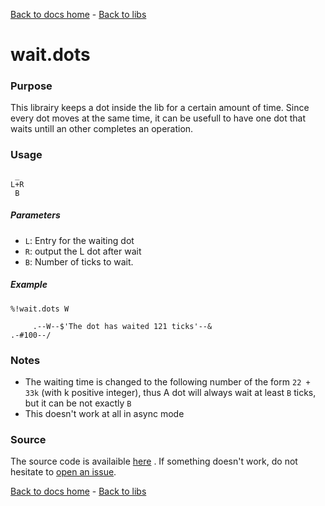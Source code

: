 [Back to docs home](../../index.md) - [Back to libs](index.md#Time)
# wait.dots

### Purpose
This librairy keeps a dot inside the lib for a certain amount of time. Since every dot moves at the same time, it can be usefull to have one dot that waits untill an other completes an operation.

### Usage
    
     _
    L+R
     B

##### Parameters
- `L`: Entry for the waiting dot
- `R`: output the L dot after wait
- `B`: Number of ticks to wait.

##### Example

    %!wait.dots W

         .--W--$'The dot has waited 121 ticks'--&
    .-#100--/

### Notes
- The waiting time is changed to the following number of the form `22 + 33k` (with k positive integer), thus A dot will always wait at least `B` ticks, but it can be not exactly `B`
- This doesn't work at all in async mode

### Source 
The source code is availaible [here](https://github.com/ddorn/asciidots/blob/master/libs/wait.dots)
. If something doesn't work, do not hesitate to [open an issue](https://github.com/ddorn/asciidots/issues/new?title=Bug%20in%20wait%20librairy:%20).

[Back to docs home](../../index.md) - [Back to libs](index.md#Time)
